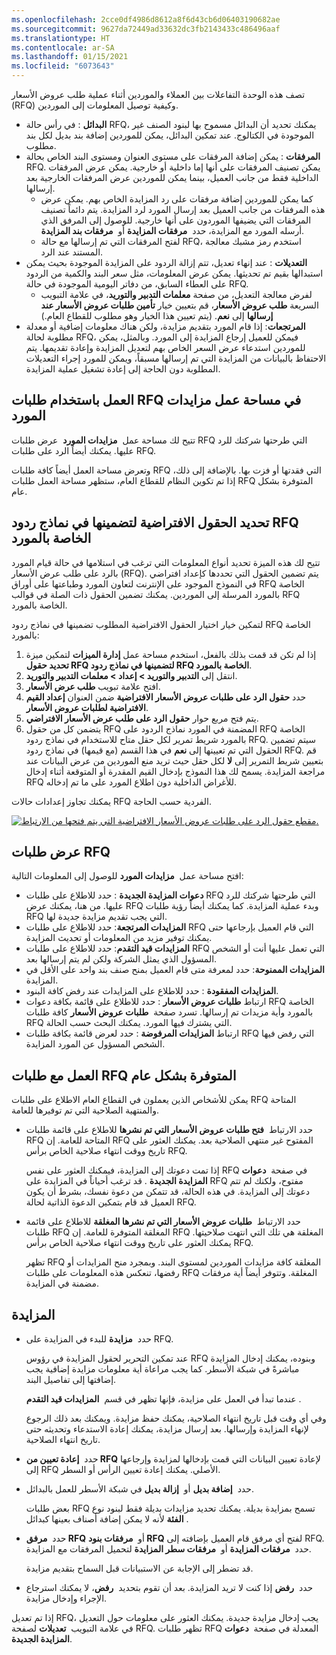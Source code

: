 ```yaml
---
ms.openlocfilehash: 2cce0df4986d8612a8f6d43cb6d06403190682ae
ms.sourcegitcommit: 9627da72449ad33632dc3fb2143433c486496aaf
ms.translationtype: HT
ms.contentlocale: ar-SA
ms.lasthandoff: 01/15/2021
ms.locfileid: "6073643"
---
```

تصف هذه الوحدة التفاعلات بين العملاء والموردين أثناء عملية طلب عروض الأسعار (RFQ) وكيفية توصيل المعلومات إلى الموردين.

-   **البدائل** : في رأس حالة RFQ، يمكنك تحديد أن البدائل مسموح بها لبنود الصنف غير الموجودة في الكتالوج. عند تمكين البدائل، يمكن للموردين إضافة بند بديل لكل بند مطلوب.
-   **المرفقات** : يمكن إضافة المرفقات على مستوى العنوان ومستوى البند الخاص بحالة RFQ. يمكن تصنيف المرفقات على أنها إما داخلية أو خارجية. يمكن عرض المرفقات الداخلية فقط من جانب العميل، بينما يمكن للموردين عرض المرفقات الخارجية بعد إرسالها.
    -   كما يمكن للموردين إضافة مرفقات على رد المزايدة الخاص بهم. يمكن عرض هذه المرفقات من جانب العميل بعد إرسال المورد لرد المزايدة. يتم دائماً تصنيف المرفقات التي يضيفها الموردون على أنها خارجية. للوصول إلى المرفق الذي أرسله المورد مع المزايدة، حدد  **مرفقات المزايدة** أو  **مرفقات بند المزايدة**.
    -   لفتح المرفقات التي تم إرسالها مع حالة RFQ، استخدم رمز مشبك معالجة المستند عند الرد.
-   **التعديلات** : عند إنهاء تعديل، تتم إزالة الردود على المزايدة الموجودة بحيث يمكن استبدالها بقيم تم تحديثها.
    يمكن عرض المعلومات، مثل سعر البند والكمية من الردود على العطاء السابق، من دفاتر اليومية الموجودة في حالة RFQ.
    -   لفرض معالجة التعديل، من صفحة **معلمات التدبير والتوريد‬**، في علامة التبويب السريعة **طلب عروض الأسعار**، قم بتعيين خيار **تأمين طلبات عروض الأسعار عند إرسالها** إلى **نعم**. (يتم تعيين هذا الخيار وهو مطلوب للقطاع العام.)
-   **المرتجعات**: إذا قام المورد بتقديم مزايدة، ولكن هناك معلومات إضافية أو معدلة مطلوبة لحالة RFQ، فيمكن للعميل إرجاع المزايدة إلى المورد. وبالمثل، يمكن للموردين استدعاء عرض السعر الخاص بهم لتعديل المزايدة وإعادة تقديمها. يتم الاحتفاظ بالبيانات من المزايدة التي تم إرسالها مسبقاً، ويمكن للمورد إجراء التعديلات المطلوبة دون الحاجة إلى إعادة تشغيل عملية المزايدة.

## <a name="working-with-rfqs-in-the-vendor-bidding-workspace"></a>العمل باستخدام طلبات RFQ في مساحة عمل مزايدات المورد

تتيح لك مساحة عمل  **مزايدات المورد**  عرض طلبات RFQ التي طرحتها شركتك للرد عليها. يمكنك أيضاً الرد على طلبات RFQ.

وتعرض مساحة العمل أيضاً كافة طلبات RFQ التي فقدتها أو فزت بها.
بالإضافة إلى ذلك، إذا تم تكوين النظام للقطاع العام، ستظهر مساحة العمل طلبات RFQ المتوفرة بشكل عام.

## <a name="select-default-fields-to-include-in-vendor-rfq-reply-forms"></a>تحديد الحقول الافتراضية لتضمينها في نماذج ردود RFQ الخاصة بالمورد

تتيح لك هذه الميزة تحديد أنواع المعلومات التي ترغب في استلامها في حالة قيام المورد بالرد على طلب عرض الأسعار (RFQ). يتم تضمين الحقول التي تحددها كإعداد افتراضي في النموذج الموجود على الإنترنت لتعاون المورد وطباعتها على أوراق RFQ الخاصة بالمورد المرسلة إلى الموردين. يمكنك تضمين الحقول ذات الصلة في قوالب RFQ الخاصة بالمورد. 

لتمكين خيار اختيار الحقول الافتراضية المطلوب تضمينها في نماذج ردود RFQ الخاصة بالمورد:

1.  إذا لم تكن قد قمت بذلك بالفعل، استخدم مساحة عمل **إدارة الميزات** لتمكين ميزة **تحديد حقول RFQ لتضمينها في نماذج ردود RFQ الخاصة بالمورد**.
2.  انتقل إلى **التدبير والتوريد > إعداد > معلمات التدبير والتوريد**.
3.  افتح علامة تبويب **طلب عرض الأسعار**.
4.  حدد **حقول الرد على طلبات عروض الأسعار الافتراضية** ضمن العنوان **إعداد القيم الافتراضية لطلبات عروض الأسعار**.
5.  يتم فتح مربع حوار **حقول الرد على طلب عرض الأسعار الافتراضي**.
6.  يتضمن كل من حقول RFQ المضمنة في المورد نماذج الردود على RFQ الخاصة بالمورد شريط تمرير لكل حقل متاح للاستخدام في نماذج ردود RFQ. سيتم تضمين الحقول التي تم تعيينها إلى **نعم** في هذا القسم (مع قيمها) في نماذج ردود RFQ. قم بتعيين شريط التمرير إلى **لا** لكل حقل حيث تريد منع الموردين من عرض البيانات عند مراجعة المزايدة. يسمح لك هذا النموذج بإدخال القيم المقدرة أو المتوقعة أثناء إدخال RFQ للأغراض الداخلية دون اطلاع المورد على ما تم إدخاله.

يمكنك تجاوز إعدادات حالات RFQ الفردية حسب الحاجة.


[![مقطع حقول الرد على طلبات عروض الأسعار الافتراضية التي يتم فتحها من الارتباط.](../media/default-rfq-reply-fields-ss.png)](../media/default-rfq-reply-fields-ss.png#lightbox)



## <a name="viewing-rfqs"></a>عرض طلبات RFQ

افتح مساحة عمل  **مزايدات المورد** للوصول إلى المعلومات التالية:

-   **دعوات المزايدة الجديدة** : حدد للاطلاع على طلبات RFQ التي طرحتها شركتك للرد عليها.‬ من هنا، يمكنك عرض RFQ وبدء عملية المزايدة. كما يمكنك أيضاً رؤية طلبات RFQ التي يجب تقديم مزايدة جديدة لها.
-   **المزايدات المرتجعة**: حدد للاطلاع على طلبات RFQ التي قام العميل بإرجاعها حتى يمكنك توفير مزيد من المعلومات أو تحديث المزايدة.
-   **المزايدات قيد التقدم**: حدد للاطلاع على طلبات RFQ التي تعمل عليها أنت أو الشخص المسؤول الذي يمثل الشركة ولكن لم يتم إرسالها بعد.
-   **المزايدات الممنوحة**: حدد لمعرفة متى قام العميل بمنح صنف بند واحد على الأقل في المزايدة.
-   **المزايدات المفقودة** : حدد للاطلاع على المزايدات عند رفض كافة البنود.
-   ارتباط **طلبات عروض الأسعار** : حدد للاطلاع على قائمة بكافة دعوات RFQ الخاصة بالمورد وأية مزيدات تم إرسالها.
    تسرد صفحة  **طلبات عروض الأسعار** كافة طلبات RFQ التي يشترك فيها المورد. يمكنك البحث حسب الحالة.
-   ارتباط **المزايدات المرفوضة** : حدد لعرض قائمة بكافة طلبات RFQ التي رفض فيها الشخص المسؤول عن المورد المزايدة.


## <a name="working-with-publicly-available-rfqs"></a>العمل مع طلبات RFQ المتوفرة بشكل عام 

يمكن للأشخاص الذين يعملون في القطاع العام الاطلاع على طلبات RFQ المتاحة والمنتهية الصلاحية التي تم توفيرها للعامة.

-   حدد الارتباط  **فتح طلبات عروض الأسعار التي تم نشرها** للاطلاع على قائمة طلبات RFQ المتاحة للعامة. إن RFQ المفتوح غير منتهي الصلاحية بعد. يمكنك العثور على تاريخ ووقت انتهاء صلاحية الخاص برأس RFQ.

    إذا تمت دعوتك إلى المزايدة، فيمكنك العثور على نفس RFQ في صفحة  **دعوات المزايدة الجديدة** . قد ترغب أحياناً في المزايدة على RFQ مفتوح، ولكنك لم تتم دعوتك إلى المزايدة. في هذه الحالة، قد تتمكن من دعوة نفسك، بشرط أن يكون العميل قد قام بتمكين الدعوة الذاتية لحالة RFQ.

-   حدد الارتباط  **طلبات عروض الأسعار التي تم نشرها المغلقة** للاطلاع على قائمة طلبات RFQ المغلقة المتوفرة للعامة. إن RFQ المغلقة هي تلك التي انتهت صلاحيتها. يمكنك العثور على تاريخ ووقت انتهاء صلاحية الخاص برأس RFQ.

    تظهر RFQ المغلقة كافة مزايدات الموردين لمستوى البند. وبمجرد منح المزايدات أو رفضها، تنعكس هذه المعلومات على طلبات RFQ المغلقة.
    وتتوفر أيضاً أية مرفقات مضمنة في المزايدة.

## <a name="bidding"></a>المزايدة

-   حدد  **مزايدة** للبدء في المزايدة على RFQ.

    عند تمكين التحرير لحقول المزايدة في رؤوس RFQ وبنوده، يمكنك إدخال المزايدة مباشرةً في شبكة الأسطر. كما يجب مراعاة أية معلومات مزايدة إضافية يجب إضافتها إلى تفاصيل البند.

    عندما تبدأ في العمل على مزايدة، فإنها تظهر في قسم  **المزايدات قيد التقدم** .

    وفي أي وقت قبل تاريخ انتهاء الصلاحية، يمكنك حفظ مزايدة. ويمكنك بعد ذلك الرجوع لإنهاء المزايدة وإرسالها. بعد إرسال مزايدة، يمكنك إعادة الاستدعاء وتحديثه حتى تاريخ انتهاء الصلاحية.

-   حدد  **إعادة تعيين من RFQ** لإعادة تعيين البيانات التي قمت بإدخالها لمزايدة وإرجاعها إلى RFQ الأصلي. يمكنك إعادة تعيين الرأس أو السطر.

-   حدد  **إضافة بديل** أو  **إزالة بديل** في شبكة الأسطر للعمل بالبدائل.

    بعض طلبات RFQ تسمح بمزايدة بديلة. يمكنك تحديد مزايدات بديلة فقط لبنود نوع  **الفئة** لأنه لا يمكن إضافة أصناف بعينها كبدائل.

-   حدد  **مرفق RFQ** أو  **مرفقات بنود RFQ** لفتح أي مرفق قام العميل بإضافته إلى RFQ. حدد  **مرفقات المزايدة** أو  **مرفقات سطر المزايدة** لتحميل المرفقات مع المزايدة.

    قد تضطر إلى الإجابة عن الاستبيانات قبل السماح بتقديم مزايدة.

-   حدد  **رفض** إذا كنت لا تريد المزايدة. بعد أن تقوم بتحديد  **رفض**، لا يمكنك استرجاع الإجراء وإدخال مزايدة.

إذا تم تعديل RFQ، يجب إدخال مزايدة جديدة. يمكنك العثور على معلومات حول التعديل في علامة التبويب  **تعديلات** لصفحة RFQ. تظهر طلبات RFQ المعدلة في صفحة  **دعوات المزايدة الجديدة**.
